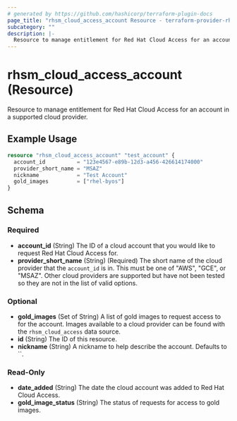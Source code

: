 ```yaml
---
# generated by https://github.com/hashicorp/terraform-plugin-docs
page_title: "rhsm_cloud_access_account Resource - terraform-provider-rhsm"
subcategory: ""
description: |-
  Resource to manage entitlement for Red Hat Cloud Access for an account in a supported cloud provider.
---
```


# rhsm_cloud_access_account (Resource)

Resource to manage entitlement for Red Hat Cloud Access for an account in a supported cloud provider.

## Example Usage

```terraform
resource "rhsm_cloud_access_account" "test_account" {
  account_id          = "123e4567-e89b-12d3-a456-426614174000"
  provider_short_name = "MSAZ"
  nickname            = "Test Account"
  gold_images         = ["rhel-byos"]
}
```

<!-- schema generated by tfplugindocs -->
## Schema

### Required

- **account_id** (String) The ID of a cloud account that you would like to request Red Hat Cloud Access for.
- **provider_short_name** (String) (Required) The short name of the cloud provider that the `account_id` is in. This must be one of "AWS", "GCE", or "MSAZ".  Other cloud providers are supported but have not been tested so they are not in the list of valid options.

### Optional

- **gold_images** (Set of String) A list of gold images to request access to for the account. Images available to a cloud provider can be found with the `rhsm_cloud_access` data source.
- **id** (String) The ID of this resource.
- **nickname** (String) A nickname to help describe the account. Defaults to ``.

### Read-Only

- **date_added** (String) The date the cloud account was added to Red Hat Cloud Access.
- **gold_image_status** (String) The status of requests for access to gold images.


